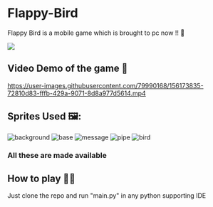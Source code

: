 # Flappy-Bird

Flappy Bird is a mobile game which is brought to pc now !! 🥳

<img src="https://upload.wikimedia.org/wikipedia/en/0/0a/Flappy_Bird_icon.png">

## Video Demo of the game 🎥




https://user-images.githubusercontent.com/79990168/156173835-72810d83-fffb-429a-9071-8d8a977d5614.mp4

## Sprites Used 🖼️: 



![background](https://user-images.githubusercontent.com/79990168/156174580-38891065-a093-411a-ac4a-c6f3012a8497.png)
![base](https://user-images.githubusercontent.com/79990168/156174592-bec5ffca-aff1-47c1-98d4-2382b84f51e7.png)
![message](https://user-images.githubusercontent.com/79990168/156174654-e04241fd-e5a2-40fd-ae8f-2967a64fcf4d.png)
![pipe](https://user-images.githubusercontent.com/79990168/156174707-3c5dc333-7801-46d8-8d8b-f77cf1885259.png)
![bird](https://user-images.githubusercontent.com/79990168/156179201-72e44d74-2bc1-449e-ae1c-506972b70a8d.jpg)



### All these are made available

## How to play 👨‍💻 
Just clone the repo and run "main.py" in any python supporting IDE
